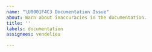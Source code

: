 ```yaml
---
name: "\U0001F4C3 Documentation Issue"
about: Warn about inaccuracies in the documentation.
title: ''
labels: documentation
assignees: vendelieu

---
```



